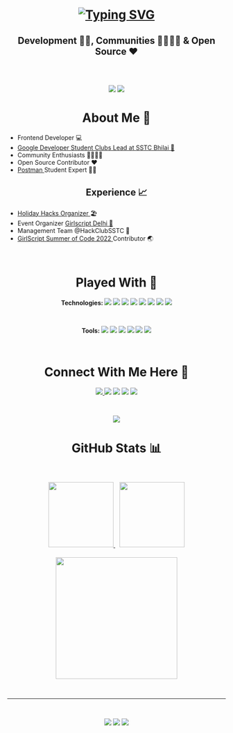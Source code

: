 <h1 align="center">
<a href="https://git.io/typing-svg"><img src="https://readme-typing-svg.herokuapp.com?font=Roboto+Slab&size=30&pause=1000&color=FF9B54&center=true&vCenter=true&width=500&height=80&lines=Hey+There!!+%F0%9F%91%8B;I'm+Amit+Dewangan+%F0%9F%91%A8%E2%80%8D%F0%9F%92%BB;Nice+to+have+you+here!+%F0%9F%9A%80" alt="Typing SVG" /></a>
</h1>

<h2 align="center"> Development 👨‍💻, Communities 👨‍👨‍👧‍👦 & Open Source ♥ </h2>
<br><br>

<p align="center">
    <img src="https://img.shields.io/badge/-Visitor_Count-grey?style=for-the-badge&amp"/>
    <img src="https://profile-counter.glitch.me/Amit-TheOne/count.svg"/> <br>
</p>


<h1 align="center"> About Me 📑 </h1>

- Frontend Developer 💻
- <a href="https://gdsc.community.dev/shri-shankaracharya-technical-campus-bhilai/"> Google Developer Student Clubs Lead at SSTC Bhilai 🌟 </a>
- Community Enthusiasts 👨‍👨‍👧‍👦
- Open Source Contributor ❤️
- <a href="https://www.postman.com/"> Postman </a> Student Expert 🧙‍♀️



<h2 align="center"> <b> Experience 📈 </b> </h2> 

- <a href="https://www.holidayhacks.co/"> Holiday Hacks Organizer </a> 🏖
- Event Organizer <a href="https://www.instagram.com/girlscriptdelhi/">Girlscript Delhi 🎪 </a>
- Management Team @HackClubSSTC 📝
- <a href="https://gssoc.girlscript.tech/">GirlScript Summer of Code 2022 </a> Contributor 🌏

<br>
<h1 align="center"> Played With 🔬 </h1>

<p align="center"> 
<b> Technologies: </b>
<img src="https://img.shields.io/badge/-Java-red?style=flat-square&amp;logo=java&amp;logoColor=white"/>
<img src="https://img.shields.io/badge/-C-green?style=flat-square&amp;logo=c&amp;logoColor=white"/>
<img src="https://img.shields.io/badge/-Python-yellow?style=flat&amp;logo=python&amp;logoColor=white"/>
<img src="https://img.shields.io/badge/-MySQL-pink?style=flat-square&amp;logo=mysql&amp;logoColor=white"/>
<img src="https://img.shields.io/badge/-HTML5-blue?style=flat-square&amp;logo=html5&amp;logoColor=white"/>
<img src="https://img.shields.io/badge/-CSS-violet?style=flat-square&amp;logo=css3&amp;logoColor=white"/>
<img src="https://img.shields.io/badge/-JavaScript-grey?style=flat-square&amp;logo=javascript&amp;logoColor=%23F7DF1E"/>
<img src="https://img.shields.io/badge/-React-%2320232a?style=flat-square&amp;logo=react&amp;logoColor=%2361DAFB"/>
</p>

<!-- ![Java](https://img.shields.io/badge/-Java-red?style=flat-square&amp;logo=java&amp;logoColor=white) -->

<br>
<p align="center"> 
<b> Tools: </b>
<img src="https://img.shields.io/badge/-VS_Code-orange?style=flat-square&amp;logo=visualstudiocode&amp;logoColor=white">
<img src="https://img.shields.io/badge/-Git-violet?style=flat-square&amp;logo=git&amp;logoColor=white">
<img src="https://img.shields.io/badge/-GitHub-yellow?style=flat-square&amp;logo=github&amp;logoColor=white">
<img src="https://img.shields.io/badge/-Xampp-red?style=flat-square&amp;logo=xampp&amp;logoColor=white">
<img src="https://img.shields.io/badge/-Canva-blue?style=flat-square&amp;logo=canva&amp;logoColor=white">
<img src="https://img.shields.io/badge/-Figma-green?style=flat-square&amp;logo=figma&amp;logoColor=white">
</p>

<!-- ![VS Code](https://img.shields.io/badge/-VS_Code-orange?style=flat-square&amp;logo=visualstudiocode&amp;logoColor=white) -->

<br>
<h1 align="center"> Connect With Me Here 🙌 </h1> 
<p align="center">
<a href="https://www.twitter.com/iamamit_18/"> <img src="https://img.shields.io/badge/-Twitter-blue?style=for-the-badge&logo=Twitter&logoColor=white&link=https://www.twitter.com/iamamit_18/"/> </a>
<a href="https://www.instgram.com/iamamit.18/"><img src="https://img.shields.io/badge/-Instagram-red?style=for-the-badge&logo=instagram&logoColor=white&link=https://www.instgram.com/iamamit.18/"/></a>
<a href="https://www.linkedin.com/in/amit--dewangan/"><img src="https://img.shields.io/badge/-LinkedIn-blue?style=for-the-badge&logo=Linkedin&logoColor=white&link=https://www.linkedin.com/in/amit--dewangan/"/></a>
<a href="https://www.polywork.com/amitdewangan/"><img src="https://img.shields.io/badge/-Polywork-black?style=for-the-badge&logo=polywork&logoColor=white&link=https://www.polywork.com/amitdewangan/"/></a>
<img src="https://img.shields.io/badge/gmail-red?&style=for-the-badge&logo=gmail&logoColor=white"/> 
</p>

<!-- [![Twitter Badge](https://img.shields.io/badge/-Amit_Dewangan-blue?style=flat-square&logo=Twitter&logoColor=white&link=https://www.twitter.com/iamamit_18/)](https://www.twitter.com/iamamit_18/) -->


<br>
<p align="center">
<img src="https://komarev.com/ghpvc/?username=Amit-TheOne&color=81b29a&style=for-the-badge&label=Profile Views"/>
</p>


<h1 align="center"> GitHub Stats 📊 </h1>
<br>
<p align="center">
<a href="https://github.com/Amit-TheOne">
<img height="150em" src="https://github-readme-stats.vercel.app/api?username=Amit-TheOne&show_icons=true&theme=tokyonight&hide=stars&include_all_commits=true&count_private=true"/>
<img height="150em" src="https://github-readme-stats.vercel.app/api/top-langs/?username=Amit-TheOne&theme=algolia&layout=compact" style="margin-left:10px"/>
</a>
<img height="280em" src="https://activity-graph.herokuapp.com/graph?username=Amit-TheOne&theme=github" style="margin-top:20px"/>
</p>
<br>
<!-- ![GitHub Contribution Graph](https://activity-graph.herokuapp.com/graph?username=Amit-TheOne&theme=github) -->


<hr>
<br>
<p align="center">
<img src="https://forthebadge.com/images/badges/built-with-love.svg"/>
<img src="https://forthebadge.com/images/badges/powered-by-coffee.svg"/>
<img src="https://forthebadge.com/images/badges/uses-html.svg"/>
</p>
